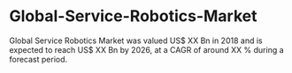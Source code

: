 # Global-Service-Robotics-Market
Global Service Robotics Market was valued US$ XX Bn in 2018 and is expected to reach US$ XX Bn by 2026, at a CAGR of around XX % during a forecast period.
